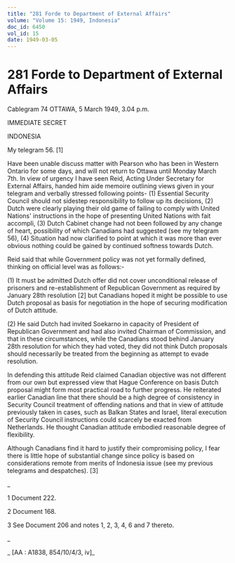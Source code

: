```yaml
---
title: "281 Forde to Department of External Affairs"
volume: "Volume 15: 1949, Indonesia"
doc_id: 6450
vol_id: 15
date: 1949-03-05
---
```


# 281 Forde to Department of External Affairs

Cablegram 74 OTTAWA, 5 March 1949, 3.04 p.m.

IMMEDIATE SECRET

INDONESIA

My telegram 56. [1]

Have been unable discuss matter with Pearson who has been in Western Ontario for some days, and will not return to Ottawa until Monday March 7th. In view of urgency I have seen Reid, Acting Under Secretary for External Affairs, handed him aide memoire outlining views given in your telegram and verbally stressed following points- (1) Essential Security Council should not sidestep responsibility to follow up its decisions, (2) Dutch were clearly playing their old game of failing to comply with United Nations' instructions in the hope of presenting United Nations with fait accompli, (3) Dutch Cabinet change had not been followed by any change of heart, possibility of which Canadians had suggested (see my telegram 56), (4) Situation had now clarified to point at which it was more than ever obvious nothing could be gained by continued softness towards Dutch.

Reid said that while Government policy was not yet formally defined, thinking on official level was as follows:-

(1) It must be admitted Dutch offer did not cover unconditional release of prisoners and re-establishment of Republican Government as required by January 28th resolution [2] but Canadians hoped it might be possible to use Dutch proposal as basis for negotiation in the hope of securing modification of Dutch attitude.

(2) He said Dutch had invited Soekarno in capacity of President of Republican Government and had also invited Chairman of Commission, and that in these circumstances, while the Canadians stood behind January 28th resolution for which they had voted, they did not think Dutch proposals should necessarily be treated from the beginning as attempt to evade resolution.

In defending this attitude Reid claimed Canadian objective was not different from our own but expressed view that Hague Conference on basis Dutch proposal might form most practical road to further progress. He reiterated earlier Canadian line that there should be a high degree of consistency in Security Council treatment of offending nations and that in view of attitude previously taken in cases, such as Balkan States and Israel, literal execution of Security Council instructions could scarcely be exacted from Netherlands. He thought Canadian attitude embodied reasonable degree of flexibility.

Although Canadians find it hard to justify their compromising policy, I fear there is little hope of substantial change since policy is based on considerations remote from merits of Indonesia issue (see my previous telegrams and despatches). [3]

_

1 Document 222.

2 Document 168.

3 See Document 206 and notes 1, 2, 3, 4, 6 and 7 thereto.

_

_ [AA : A1838, 854/10/4/3, iv]_
